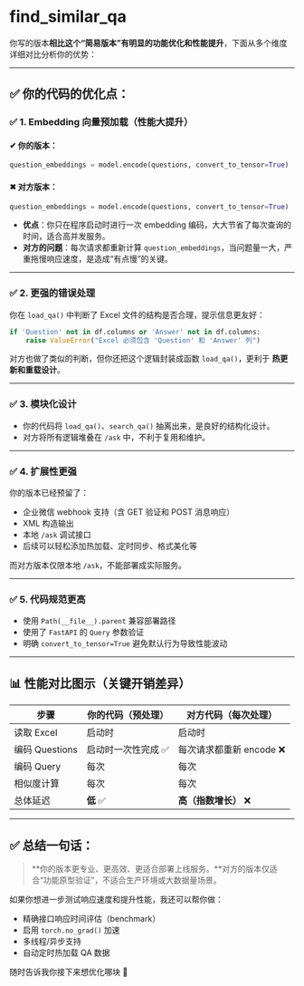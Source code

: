 # find_similar_qa

你写的版本**相比这个“简易版本”**有明显的**功能优化和性能提升**，下面从多个维度详细对比分析你的优势：

---

## ✅ 你的代码的优化点：

### ✅ 1. **Embedding 向量预加载（性能大提升）**

#### ✔ 你的版本：

```python
question_embeddings = model.encode(questions, convert_to_tensor=True)  # 在加载时就完成
```

#### ✖ 对方版本：

```python
question_embeddings = model.encode(questions, convert_to_tensor=True)  # 每次调用 /ask 都重新 encode
```

* **优点**：你只在程序启动时进行一次 embedding 编码，大大节省了每次查询的时间，适合高并发服务。
* **对方的问题**：每次请求都重新计算 `question_embeddings`，当问题量一大，严重拖慢响应速度，是造成“有点慢”的关键。

---

### ✅ 2. **更强的错误处理**

你在 `load_qa()` 中判断了 Excel 文件的结构是否合理，提示信息更友好：

```python
if 'Question' not in df.columns or 'Answer' not in df.columns:
    raise ValueError("Excel 必须包含 'Question' 和 'Answer' 列")
```

对方也做了类似的判断，但你还把这个逻辑封装成函数 `load_qa()`，更利于 **热更新和重载设计**。

---

### ✅ 3. **模块化设计**

* 你的代码将 `load_qa()`、`search_qa()` 抽离出来，是良好的结构化设计。
* 对方将所有逻辑堆叠在 `/ask` 中，不利于复用和维护。

---

### ✅ 4. **扩展性更强**

你的版本已经预留了：

* 企业微信 webhook 支持（含 GET 验证和 POST 消息响应）
* XML 构造输出
* 本地 `/ask` 调试接口
* 后续可以轻松添加热加载、定时同步、格式美化等

而对方版本仅限本地 `/ask`，不能部署成实际服务。

---

### ✅ 5. **代码规范更高**

* 使用 `Path(__file__).parent` 兼容部署路径
* 使用了 `FastAPI` 的 `Query` 参数验证
* 明确 `convert_to_tensor=True` 避免默认行为导致性能波动

---

## 📊 性能对比图示（关键开销差异）

| 步骤           | 你的代码（预处理）  | 对方代码（每次处理）       |
| ------------ | ---------- | ---------------- |
| 读取 Excel     | 启动时        | 启动时              |
| 编码 Questions | 启动时一次性完成 ✅ | 每次请求都重新 encode ❌ |
| 编码 Query     | 每次         | 每次               |
| 相似度计算        | 每次         | 每次               |
| 总体延迟         | **低** ✅    | **高（指数增长）** ❌    |

---

## ✅ 总结一句话：

> \*\*你的版本更专业、更高效、更适合部署上线服务。\*\*对方的版本仅适合“功能原型验证”，不适合生产环境或大数据量场景。

如果你想进一步测试响应速度和提升性能，我还可以帮你做：

* 精确接口响应时间评估（benchmark）
* 启用 `torch.no_grad()` 加速
* 多线程/异步支持
* 自动定时热加载 QA 数据

随时告诉我你接下来想优化哪块 🔧
